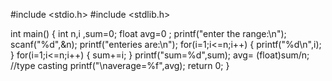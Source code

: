#include <stdio.h>
#include <stdlib.h>

int main()
{
    int n,i ,sum=0;
    float avg=0 ;
    printf("enter the range:\n");
    scanf("%d",&n);
    printf("enteries are:\n");
    for(i=1;i<=n;i++)
    {
        printf("%d\n",i);
    }
    for(i=1;i<=n;i++)
    {
        sum+=i;
    }
    printf("sum=%d",sum);
avg= (float)sum/n;  //type casting
printf("\naverage=%f",avg);
    return 0;
}
